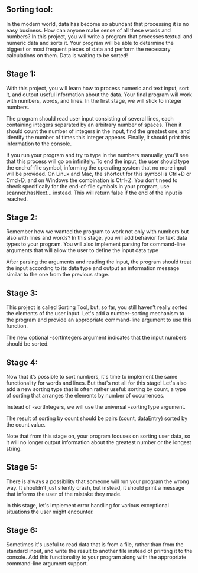 ## Sorting tool:

In the modern world, data has become so abundant that processing it is no easy business. How can anyone make sense of all these words and numbers? In this project, you will write a program that processes textual and numeric data and sorts it. Your program will be able to determine the biggest or most frequent pieces of data and perform the necessary calculations on them. Data is waiting to be sorted!

## Stage 1:
With this project, you will learn how to process numeric and text input, sort it, and output useful information about the data. Your final program will work with numbers, words, and lines. In the first stage, we will stick to integer numbers.

The program should read user input consisting of several lines, each containing integers separated by an arbitrary number of spaces. Then it should count the number of integers in the input, find the greatest one, and identify the number of times this integer appears. Finally, it should print this information to the console.

If you run your program and try to type in the numbers manually, you'll see that this process will go on infinitely. To end the input, the user should type the end-of-file symbol, informing the operating system that no more input will be provided. On Linux and Mac, the shortcut for this symbol is Ctrl+D or Cmd+D, and on Windows the combination is Ctrl+Z. You don't need to check specifically for the end-of-file symbols in your program, use scanner.hasNext... instead. This will return false if the end of the input is reached.

## Stage 2:
Remember how we wanted the program to work not only with numbers but also with lines and words? In this stage, you will add behavior for text data types to your program. You will also implement parsing for command-line arguments that will allow the user to define the input data type

After parsing the arguments and reading the input, the program should treat the input according to its data type and output an information message similar to the one from the previous stage.

## Stage 3:
This project is called Sorting Tool, but, so far, you still haven’t really sorted the elements of the user input. Let's add a number-sorting mechanism to the program and provide an appropriate command-line argument to use this function.

The new optional -sortIntegers argument indicates that the input numbers should be sorted.

## Stage 4:
Now that it’s possible to sort numbers, it's time to implement the same functionality for words and lines. But that's not all for this stage! Let's also add a new sorting type that is often rather useful: sorting by count, a type of sorting that arranges the elements by number of occurrences.

Instead of -sortIntegers, we will use the universal -sortingType argument.

The result of sorting by count should be pairs (count, dataEntry) sorted by the count value.

Note that from this stage on, your program focuses on sorting user data, so it will no longer output information about the greatest number or the longest string.

## Stage 5:
There is always a possibility that someone will run your program the wrong way. It shouldn't just silently crash, but instead, it should print a message that informs the user of the mistake they made.

In this stage, let's implement error handling for various exceptional situations the user might encounter.

## Stage 6:
Sometimes it's useful to read data that is from a file, rather than from the standard input, and write the result to another file instead of printing it to the console. Add this functionality to your program along with the appropriate command-line argument support.